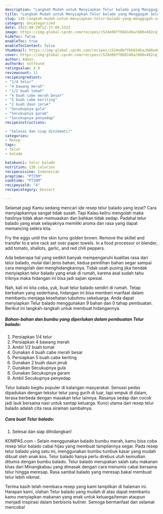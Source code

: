 ```yaml
---
description: "Langkah Mudah untuk Menyiapkan Telur balado yang Menggugah Selera, Buat Buka Puasa Enak"
title: "Langkah Mudah untuk Menyiapkan Telur balado yang Menggugah Selera, Buat Buka Puasa Enak"
slug: 146-langkah-mudah-untuk-menyiapkan-telur-balado-yang-menggugah-selera-buat-buka-puasa-enak
category: Uncategorized
date: 2022-08-29T12:37:09.532Z
image: https://img-global.cpcdn.com/recipes/c524e0bff6b8146a/680x482cq70/telur-balado-foto-resep-utama.jpg
hideToc: false
enableToc: true
enableTocContent: false
thumbnail: https://img-global.cpcdn.com/recipes/c524e0bff6b8146a/680x482cq70/telur-balado-foto-resep-utama.jpg
cover: https://img-global.cpcdn.com/recipes/c524e0bff6b8146a/680x482cq70/telur-balado-foto-resep-utama.jpg
author: Admin
authorAv: notfound
ratingvalue: 4.9
reviewcount: 11
recipeingredient:
- "1/4 telur"
- "4 bawang merah"
- "1/2 buah tomat"
- "4 buah cabe merah besar"
- "5 buah cabe keriting"
- "2 buah daun jeruk"
- "Secukupnya gula"
- "Secukupnya garam"
- "Secukupnya penyedap"
recipeinstructions:

- "Selesai dan siap dinikmati!"
categories:
- Resep
tags:
- telur
- balado

katakunci: telur balado 
nutrition: 138 calories
recipecuisine: Indonesian
preptime: "PT25M"
cooktime: "PT30M"
recipeyield: "4"
recipecategory: Dessert

---
```



Selamat pagi Kamu sedang mencari ide resep telur balado yang lezat? Cara menyiapkannya sangat tidak susah. Tapi Kalau keliru mengolah maka hasilnya tidak akan memuaskan dan bahkan tidak sedap. Padahal telur balado yang enak selayaknya memiliki aroma dan rasa yang dapat memancing selera kita.


Fry the eggs until the skin turns golden brown. Remove the skillet and transfer to a wire rack set over paper towels. In a food processor or blender, add tomato, shallots, garlic, and red chili peppers.

Ada beberapa hal yang sedikit banyak mempengaruhi kualitas rasa dari telur balado, mulai dari jenis bahan, kedua pemilihan bahan segar sampai cara mengolah dan menghidangkannya. Tidak usah pusing jika hendak menyiapkan telur balado yang enak di rumah, karena asal sudah tahu triknya maka hidangan ini bisa jadi sajian spesial.


Nah, kali ini kita coba, yuk, buat telur balado sendiri di rumah. Tetap berbahan yang sederhana, hidangan ini bisa memberi manfaat dalam membantu menjaga kesehatan tubuhmu sekeluarga. Anda dapat menyiapkan Telur balado menggunakan 9 bahan dan 0 tahap pembuatan. Berikut ini langkah-langkah untuk membuat hidangannya.

<!--inarticleads1-->

##### Bahan-bahan dan bumbu yang diperlukan dalam pembuatan Telur balado:

1. Persiapkan 1/4 telur
1. Persiapkan 4 bawang merah
1. Ambil 1/2 buah tomat
1. Gunakan 4 buah cabe merah besar
1. Persiapkan 5 buah cabe keriting
1. Gunakan 2 buah daun jeruk
1. Gunakan Secukupnya gula
1. Gunakan Secukupnya garam
1. Ambil Secukupnya penyedap


Telur balado begitu populer di kalangan masyarakat. Sensasi pedas dipadukan dengan tekstur telur yang gurih di luar, tapi empuk di dalam, terasa berbeda dengan masakan telur lainnya. Rasanya sedap dan cocok jadi lauk bersama nasi untuk santap keluarga. Kunci utama dari resep telur balado adalah cita rasa siraman sambalnya. 

<!--inarticleads2-->

##### Cara buat Telur balado:


1. Selesai dan siap dihidangkan!

KOMPAS.com - Selain menggunakan balado bumbu merah, kamu bisa coba resep telur balado cabai hijau yang membuat tampilannya segar. Pada resep telur balado yang satu ini, menggunakan bumbu tumbuk kasar yang mudah dibuat oleh anak kos. Telur balado hanya perlu direbus utuh kemudian ditumis dengan bumbu balado. Telur balado merupakan salah satu makanan khas dari Minangkabau yang dimasak dengan cara menumis cabai bersama telur hingga meresap. Rasa sambal balado yang meresap bakal membuat telur lebih nikmat. 

Terima kasih telah membaca resep yang kami tampilkan di halaman ini. Harapan kami, olahan Telur balado yang mudah di atas dapat membantu kamu menyiapkan makanan yang enak untuk keluarga/teman ataupun menjadi inspirasi dalam berbisnis kuliner. Semoga bermanfaat dan selamat mencoba!
